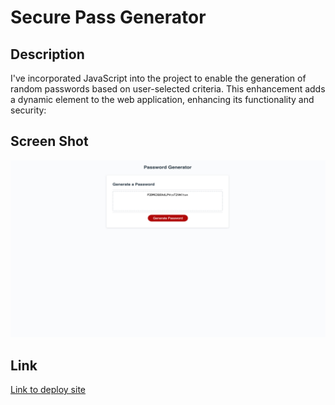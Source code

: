 # Secure Pass Generator

## Description
I've incorporated JavaScript into the project to enable the generation of random passwords based on user-selected criteria. This enhancement adds a dynamic element to the web application, enhancing its functionality and security:


## Screen Shot
![Screenshot of Secure Pass Generator](./Password%20Pic.jpg)

## Link
[Link to deploy site](https://trutechdad.github.io/Secure-Pass-Generator/)